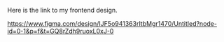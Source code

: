 Here is the link to my frontend design.

https://www.figma.com/design/IJF5o941363rItbMgr1470/Untitled?node-id=0-1&p=f&t=GQ8rZdh9ruoxL0xJ-0
